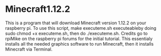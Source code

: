 # Minecraft1.12.2
This is a program that will download Minecraft version 1.12.2 on your raspberry pi. To use this script, make executeme.sh executeableby doing sudo chmod +x executeme.sh, then do ./executeme.sh.
Credits go to rpiMike on the raspberry pi forums for the initial tutorial.
This essentialy installs all the needed graphics software to run Minecraft, then it installs Minecraft via Terminal.

